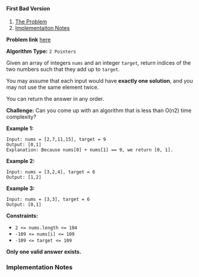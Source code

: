 #### First Bad Version

1. [The Problem](#the-problem)
2. [Implementaiton Notes](#implementation-notes)


**Problem link** [here](https://leetcode.com/problems/two-sum/)

**Algorithm Type:** `2 Pointers`

Given an array of integers `nums` and an integer `target`, return indices of the two numbers such that they add up to `target`.

You may assume that each input would have **exactly one solution**, and you may not use the same element twice.

You can return the answer in any order.

**Challenge:** Can you come up with an algorithm that is less than O(n2) time complexity?

 

**Example 1:**

```
Input: nums = [2,7,11,15], target = 9
Output: [0,1]
Explanation: Because nums[0] + nums[1] == 9, we return [0, 1].
```

**Example 2:**
```
Input: nums = [3,2,4], target = 6
Output: [1,2]
```

**Example 3:**
```
Input: nums = [3,3], target = 6
Output: [0,1]
``` 

**Constraints:**

* `2 <= nums.length <= 104`
* `-109 <= nums[i] <= 109`
* `-109 <= target <= 109`

**Only one valid answer exists.**

### Implementation Notes
